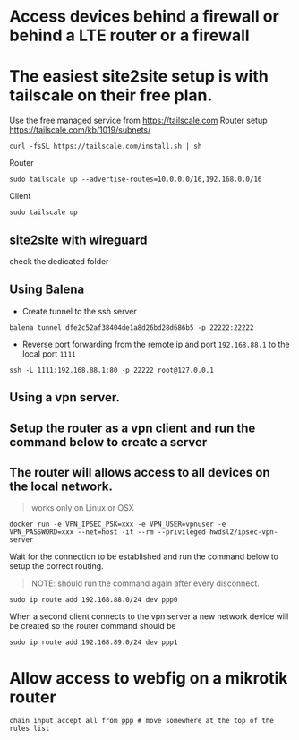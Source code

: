 # Access devices behind a firewall or behind a LTE router or a firewall

# The easiest site2site setup is with tailscale on their free plan. 
Use the free managed service from https://tailscale.com
Router setup https://tailscale.com/kb/1019/subnets/

```
curl -fsSL https://tailscale.com/install.sh | sh
```

Router
```
sudo tailscale up --advertise-routes=10.0.0.0/16,192.168.0.0/16
```
Client
```
sudo tailscale up
```

## site2site with wireguard
check the dedicated folder

## Using Balena 
 - Create tunnel to the ssh server

```
balena tunnel dfe2c52af38404de1a8d26bd28d686b5 -p 22222:22222
```
 -  Reverse port forwarding from the remote ip and port `192.168.88.1` to the local port `1111`
 
 ```
 ssh -L 1111:192.168.88.1:80 -p 22222 root@127.0.0.1
 ```

## Using a vpn server. 
## Setup the router as a vpn client and run the command below to create a server 
## The router will allows access to all devices on the local network.
> works only on Linux or OSX

```
docker run -e VPN_IPSEC_PSK=xxx -e VPN_USER=vpnuser -e VPN_PASSWORD=xxx --net=host -it --rm --privileged hwdsl2/ipsec-vpn-server
```
Wait for the connection to be established and run the command below to setup the correct routing.
> NOTE: should run the command again after every disconnect.
```
sudo ip route add 192.168.88.0/24 dev ppp0
```
When a second client connects to the vpn server a new network device will be created so the router command should be
```
sudo ip route add 192.168.89.0/24 dev ppp1
```
# Allow access to webfig on a mikrotik router

```
chain input accept all from ppp # move somewhere at the top of the rules list
```